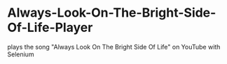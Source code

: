 # Always-Look-On-The-Bright-Side-Of-Life-Player
plays the song "Always Look On The Bright Side Of Life" on YouTube with Selenium
